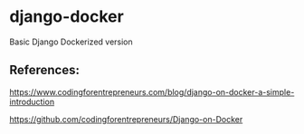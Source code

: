 # django-docker
Basic Django Dockerized version

## References:
https://www.codingforentrepreneurs.com/blog/django-on-docker-a-simple-introduction

https://github.com/codingforentrepreneurs/Django-on-Docker